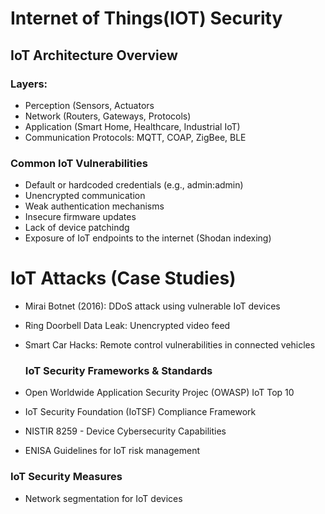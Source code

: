 # Internet of Things(IOT) Security
## IoT Architecture Overview

### Layers:
- Perception (Sensors, Actuators
- Network (Routers, Gateways, Protocols)
- Application (Smart Home, Healthcare, Industrial IoT)
- Communication Protocols: MQTT, COAP, ZigBee, BLE

### Common IoT Vulnerabilities
- Default or hardcoded credentials (e.g., admin:admin)
- Unencrypted communication
- Weak authentication mechanisms
- Insecure firmware updates
- Lack of device patchindg
- Exposure of IoT endpoints to the internet (Shodan indexing)

# IoT Attacks (Case Studies)
- Mirai Botnet (2016): DDoS attack using vulnerable IoT devices
- Ring Doorbell Data Leak: Unencrypted video feed
- Smart Car Hacks: Remote control vulnerabilities in connected vehicles

  ### IoT Security Frameworks & Standards
- Open Worldwide Application Security Projec (OWASP) IoT Top 10
- IoT Security Foundation (IoTSF) Compliance Framework
- NISTIR 8259 - Device Cybersecurity Capabilities
- ENISA Guidelines for IoT risk management

### IoT Security Measures
- Network segmentation for IoT devices


